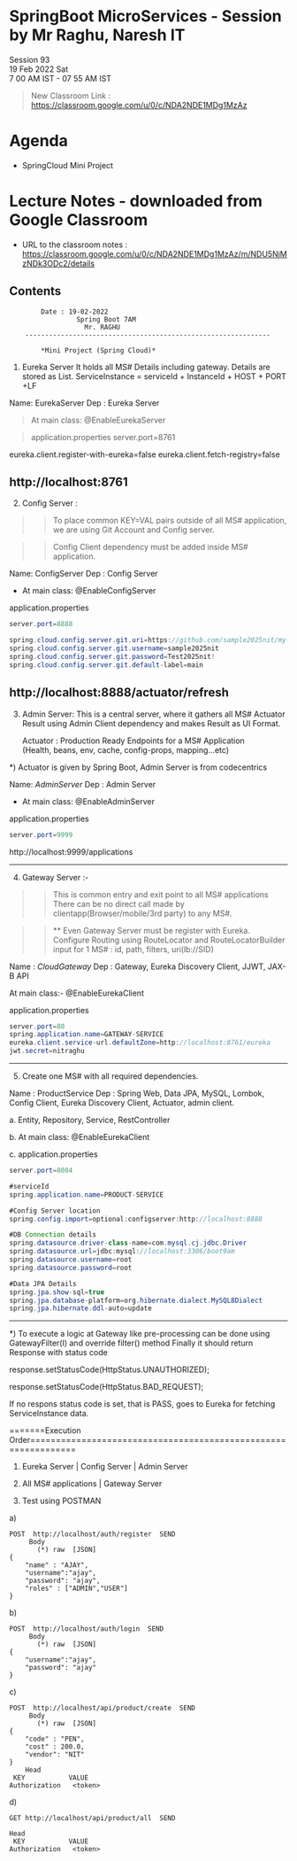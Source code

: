 # SpringBoot MicroServices - Session by Mr Raghu, Naresh IT

Session 93 \
19 Feb 2022 Sat \
7 00 AM IST - 07 55 AM IST

> New Classroom Link : https://classroom.google.com/u/0/c/NDA2NDE1MDg1MzAz

# Agenda

* SpringCloud Mini Project

# Lecture Notes - downloaded from Google Classroom

* URL to the classroom notes : https://classroom.google.com/u/0/c/NDA2NDE1MDg1MzAz/m/NDU5NjMzNDk3ODc2/details

## Contents

```
        Date : 19-02-2022
				 Spring Boot 7AM
				   Mr. RAGHU
	--------------------------------------------------------------
```
			*Mini Project (Spring Cloud)*

1. Eureka Server
  It holds all MS# Details including gateway.
  Details are stored as List<ServiceInstance>.
  ServiceInstance = serviceId + InstanceId + HOST + PORT +LF

Name: EurekaServer
Dep : Eureka Server

> At main class: @EnableEurekaServer

> application.properties
server.port=8761

eureka.client.register-with-eureka=false
eureka.client.fetch-registry=false


http://localhost:8761
---------------------------------------------------------
2. Config Server :
>> To place common KEY=VAL pairs outside of all MS# application,
   we are using Git Account and Config server.

>> Config Client dependency must be added inside MS# application.


Name: ConfigServer
Dep : Config Server

* At main class: @EnableConfigServer

application.properties
```java
server.port=8888

spring.cloud.config.server.git.uri=https://github.com/sample2025nit/my-config-server-ex.git
spring.cloud.config.server.git.username=sample2025nit
spring.cloud.config.server.git.password=Test2025nit!
spring.cloud.config.server.git.default-label=main
```

http://localhost:8888/actuator/refresh
------------------------------------------------------------------

3. Admin Server:
   This is a central server, where it gathers all MS# Actuator Result using
   Admin Client dependency and makes Result as UI Format.

   Actuator : Production Ready Endpoints for a MS# Application  
     (Health, beans, env, cache, config-props, mapping...etc)

  *) Actuator is given by Spring Boot, Admin Server is from codecentrics

Name: *AdminServer*
Dep : Admin Server

* At main class: @EnableAdminServer

application.properties

```java
server.port=9999
```

http://localhost:9999/applications

-----------------------------------------------------------
4. Gateway Server :-

>> This is common entry and exit point to all MS# applications
>> There can be no direct call made by clientapp(Browser/mobile/3rd party)
  to any MS#.

>>** Even Gateway Server must be register with Eureka.
>> Configure Routing using RouteLocator and RouteLocatorBuilder
   input for 1 MS# : id, path, filters, uri(lb://SID)

Name : *CloudGateway*
Dep  : Gateway, Eureka Discovery Client, JJWT, JAX-B API


At main class:- @EnableEurekaClient

application.properties
```java
server.port=80
spring.application.name=GATEWAY-SERVICE
eureka.client.service-url.defaultZone=http://localhost:8761/eureka
jwt.secret=nitraghu
```
---------------------------------------------------------------------
5. Create one MS# with all required dependencies.

Name : ProductService
Dep  : Spring Web, Data JPA, MySQL, Lombok, Config Client,
	     Eureka Discovery Client,  Actuator, admin client.

a. Entity, Repository, Service, RestController

b. At main class: @EnableEurekaClient

c. application.properties
```java
server.port=8084

#serviceId
spring.application.name=PRODUCT-SERVICE

#Config Server location
spring.config.import=optional:configserver:http://localhost:8888

#DB Connection details
spring.datasource.driver-class-name=com.mysql.cj.jdbc.Driver
spring.datasource.url=jdbc:mysql://localhost:3306/boot9am
spring.datasource.username=root
spring.datasource.password=root

#Data JPA Details
spring.jpa.show-sql=true
spring.jpa.database-platform=org.hibernate.dialect.MySQL8Dialect
spring.jpa.hibernate.ddl-auto=update
```
-----------------------------------------------------------------------

*) To execute a logic at Gateway like pre-processing can be done using
  GatewayFilter(I) and override filter() method
  Finally it should return Response with status code

  response.setStatusCode(HttpStatus.UNAUTHORIZED);

  response.setStatusCode(HttpStatus.BAD_REQUEST);

  If no respons status code is set, that is PASS, goes to Eureka for fetching
  ServiceInstance data.

=======Execution Order===============================================================
1. Eureka Server | Config Server | Admin Server
2. All MS# applications | Gateway Server

3. Test using POSTMAN

a)
```
POST  http://localhost/auth/register  SEND
     Body
       (*) raw  [JSON]
{
    "name" : "AJAY",
    "username":"ajay",
    "password": "ajay",
    "roles" : ["ADMIN","USER"]
}
```

b)
```
POST  http://localhost/auth/login  SEND
     Body
       (*) raw  [JSON]
{
    "username":"ajay",
    "password": "ajay"
}
```
c)
```
POST  http://localhost/api/product/create  SEND
     Body
       (*) raw  [JSON]
{
    "code" : "PEN",
    "cost" : 200.0,
    "vendor": "NIT"
}
    Head
 KEY           VALUE
Authorization   <token>
```
d)
```
GET http://localhost/api/product/all  SEND

Head
 KEY           VALUE
Authorization   <token>
```
